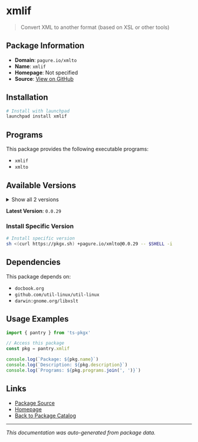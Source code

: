 # xmlif

> Convert XML to another format (based on XSL or other tools)

## Package Information

- **Domain**: `pagure.io/xmlto`
- **Name**: `xmlif`
- **Homepage**: Not specified
- **Source**: [View on GitHub](https://github.com/pkgxdev/pantry/tree/main/projects/pagure.io/xmlto/package.yml)

## Installation

```bash
# Install with launchpad
launchpad install xmlif
```

## Programs

This package provides the following executable programs:

- `xmlif`
- `xmlto`

## Available Versions

<details>
<summary>Show all 2 versions</summary>

- `0.0.29`, `0.0.28`

</details>

**Latest Version**: `0.0.29`

### Install Specific Version

```bash
# Install specific version
sh <(curl https://pkgx.sh) +pagure.io/xmlto@0.0.29 -- $SHELL -i
```

## Dependencies

This package depends on:

- `docbook.org`
- `github.com/util-linux/util-linux`
- `darwin:gnome.org/libxslt`

## Usage Examples

```typescript
import { pantry } from 'ts-pkgx'

// Access this package
const pkg = pantry.xmlif

console.log(`Package: ${pkg.name}`)
console.log(`Description: ${pkg.description}`)
console.log(`Programs: ${pkg.programs.join(', ')}`)
```

## Links

- [Package Source](https://github.com/pkgxdev/pantry/tree/main/projects/pagure.io/xmlto/package.yml)
- [Homepage](#)
- [Back to Package Catalog](../../package-catalog.md)

---

*This documentation was auto-generated from package data.*

